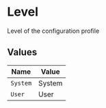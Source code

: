 # Level

Level of the configuration profile


## Values

| Name     | Value    |
| -------- | -------- |
| `System` | System   |
| `User`   | User     |
